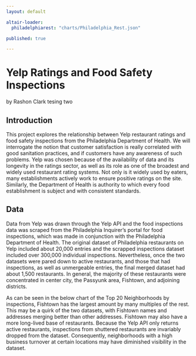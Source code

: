 ```yaml
---
layout: default

altair-loader:
  philadelphiarest: "charts/Philadelphia_Rest.json"

published: true

---
```


# Yelp Ratings and Food Safety Inspections

by Rashon Clark tesing two


## Introduction
This project explores the relationship between Yelp restaurant ratings and food safety inspections from the Philadelphia Department of Health. We will interrogate the notion that customer satisfaction is really correlated with good sanitation practices, and if customers have any awareness of such problems. Yelp was chosen because of the availability of data and its longevity in the ratings sector, as well as its role as one of the broadest and widely used restaurant rating systems. Not only is it widely used by eaters, many establishments actively work to ensure positive ratings on the site. Similarly, the Department of Health is authority to which every food establishment is subject and with consistent standards.

## Data
Data from Yelp was drawn through the Yelp API and the food inspections data was scraped from the Philadelphia Inquirer’s portal for food inspections, which was made in conjunction with the Philadelphia Department of Health. The original dataset of Philadelphia restaurants on Yelp included about 20,000 entries and the scrapped inspections dataset included over 300,000 individual inspections. Nevertheless, once the two datasets were pared down to active restaurants, and those that had inspections, as well as unmergeable entries, the final merged dataset had about 1,500 restaurants. In general, the majority of these restaurants were concentrated in center city, the Passyunk area, Fishtown, and adjoining districts.

<div id="philadelphiarest"></div>

As can be seen in the below chart of the Top 20 Neighborhoods by inspections, Fishtown has the largest amount by many multiples of the rest. This may be a quirk of the two datasets, with Fishtown names and addresses merging better than other addresses. Fishtown may also have a more long-lived base of restaurants. Because the Yelp API only returns active restaurants, inspections from shuttered restaurants are invariably dropped from the dataset. Consequently, neighborhoods with a high business turnover at certain locations may have diminished visibility in the dataset.




